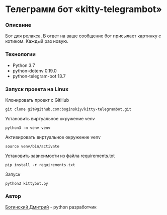 # Телеграмм бот «kitty-telegrambot»

### Описание
Бот для релакса. В ответ на ваше сообщение бот присылает картинку с котиком. Каждый раз новую.

### Технологии
* Python 3.7
* python-dotenv 0.19.0
* python-telegram-bot 13.7

### Запуск проекта на Linux
Клонировать проект c GitHub
```
git clone git@github.com:boginskiy/kitty-telegrambot.git
```
Установить виртуальное окружение venv
```
python3 -m venv venv
```
Активировать виртуальное окружение venv
```
source venv/bin/activate
```
Установить зависимости из файла requirements.txt
```
pip install -r requirements.txt
``` 
Запуск
```
python3 kittybot.py
```

### **Автор**
[Богинский Дмитрий](https://github.com/boginskiy) - python разработчик
